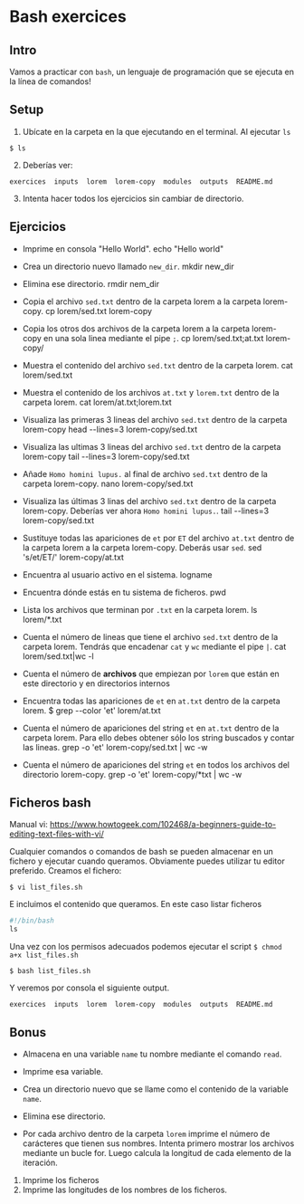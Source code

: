 # Bash exercices


## Intro

Vamos a practicar con `bash`, un lenguaje de programación que se ejecuta en la línea de comandos!

## Setup
1. Ubícate en la carpeta en la que ejecutando en el terminal. Al ejecutar `ls` 
```console
$ ls
```

2. Deberías ver: 
```console
exercices  inputs  lorem  lorem-copy  modules  outputs  README.md
```
3. Intenta hacer todos los ejercicios sin cambiar de directorio. 

## Ejercicios

* Imprime en consola "Hello World".
        echo "Hello world"
        
        
* Crea un directorio nuevo llamado `new_dir`.
        mkdir new_dir
        
* Elimina ese directorio.
        rmdir nem_dir
        
* Copia el archivo `sed.txt` dentro de la carpeta lorem a la carpeta lorem-copy. 
        cp lorem/sed.txt lorem-copy
        
* Copia los otros dos archivos de la carpeta lorem a la carpeta lorem-copy en una sola linea mediante el pipe `;`. 
        cp lorem/sed.txt;at.txt lorem-copy/
        
* Muestra el contenido del archivo `sed.txt` dentro de la carpeta lorem.
        cat lorem/sed.txt

* Muestra el contenido de los archivos `at.txt` y `lorem.txt` dentro de la carpeta lorem.
        cat lorem/at.txt;lorem.txt

* Visualiza las primeras 3 lineas del archivo `sed.txt` dentro de la carpeta lorem-copy 
        head --lines=3 lorem-copy/sed.txt

* Visualiza las ultimas 3 lineas del archivo `sed.txt` dentro de la carpeta lorem-copy
        tail --lines=3 lorem-copy/sed.txt

* Añade `Homo homini lupus.` al final de archivo `sed.txt` dentro de la carpeta lorem-copy.
        nano lorem-copy/sed.txt

* Visualiza las últimas 3 linas del archivo `sed.txt` dentro de la carpeta lorem-copy. Deberías ver ahora `Homo homini lupus.`. 
         tail --lines=3 lorem-copy/sed.txt

* Sustituye todas las apariciones de `et` por `ET` del archivo `at.txt` dentro de la carpeta lorem a la carpeta lorem-copy. Deberás usar `sed`.
         sed 's/et/ET/' lorem-copy/at.txt

* Encuentra al usuario activo en el sistema.
        logname

* Encuentra dónde estás en tu sistema de ficheros.
        pwd

* Lista los archivos que terminan por `.txt` en la carpeta lorem.
        ls lorem/*.txt

* Cuenta el número de lineas que tiene el archivo `sed.txt` dentro de la carpeta lorem. Tendrás que encadenar `cat` y `wc` mediante el pipe `|`. 
        cat lorem/sed.txt|wc -l
      
* Cuenta el número de **archivos** que empiezan por `lorem` que están en este directorio y en directorios internos
         

* Encuentra todas las apariciones de `et` en `at.txt` dentro de la carpeta lorem.
        $ grep --color 'et' lorem/at.txt


* Cuenta el número de apariciones del string `et` en `at.txt` dentro de la carpeta lorem. Para ello debes obtener sólo los string buscados y contar las lineas.
        grep -o 'et' lorem-copy/sed.txt | wc -w


*  Cuenta el número de apariciones del string `et` en todos los archivos del directorio lorem-copy.
        grep -o 'et' lorem-copy/*txt | wc -w

## Ficheros bash

Manual vi: https://www.howtogeek.com/102468/a-beginners-guide-to-editing-text-files-with-vi/

Cualquier comandos o comandos de bash se pueden almacenar en un fichero y ejecutar cuando queramos. Obviamente puedes utilizar tu editor preferido. Creamos el fichero: 
```console
$ vi list_files.sh
```
E incluimos el contenido que queramos. En este caso listar ficheros
```python
#!/bin/bash
ls
```

Una vez con los permisos adecuados podemos ejecutar el script `$ chmod a+x list_files.sh`
```console
$ bash list_files.sh
```
Y veremos por consola el siguiente output. 
```console
exercices  inputs  lorem  lorem-copy  modules  outputs  README.md
```

## Bonus

* Almacena en una variable `name` tu nombre mediante el comando `read`.

* Imprime esa variable.

* Crea un directorio nuevo que se llame como el contenido de la variable `name`.

* Elimina ese directorio. 

* Por cada archivo dentro de la carpeta `lorem` imprime el número de carácteres que tienen sus nombres. Intenta primero mostrar los archivos mediante un bucle for. Luego calcula la longitud de cada elemento de la iteración. 
1. Imprime los ficheros
2. Imprime las longitudes de los nombres de los ficheros. 

